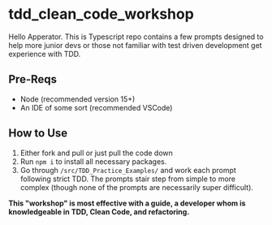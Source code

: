 # tdd_clean_code_workshop

Hello Apperator. This is Typescript repo contains a few prompts designed to help more junior devs or those not familiar with test driven development get experience with TDD.

## Pre-Reqs
* Node (recommended version 15+)
* An IDE of some sort (recommended VSCode)

## How to Use
1) Either fork and pull or just pull the code down
2) Run ``npm i`` to install all necessary packages.
3) Go through ``/src/TDD_Practice_Examples/`` and work each prompt following strict TDD. The prompts stair step from simple to more complex (though none
of the prompts are necessarily super difficult).

**This "workshop" is most effective with a guide, a developer whom is knowledgeable in TDD, Clean Code, and refactoring.**
